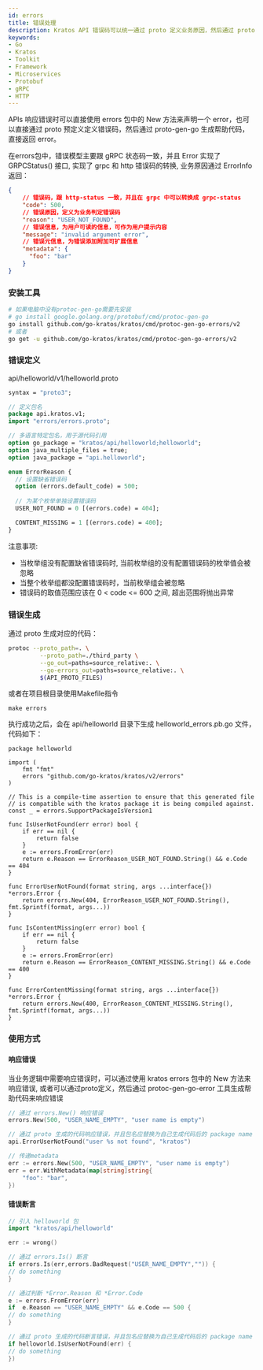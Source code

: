 ```yaml
---
id: errors
title: 错误处理
description: Kratos API 错误码可以统一通过 proto 定义业务原因，然后通过 protoc-gen-go 生成枚举定义。
keywords:
- Go
- Kratos
- Toolkit
- Framework
- Microservices
- Protobuf
- gRPC
- HTTP
---
```


APIs 响应错误时可以直接使用 errors 包中的 New 方法来声明一个 error，也可以直接通过 proto 预定义定义错误码，然后通过 proto-gen-go 生成帮助代码，直接返回 error。

在errors包中，错误模型主要跟 gRPC 状态码一致，并且 Error 实现了 GRPCStatus()  接口, 实现了 grpc 和 http 错误码的转换, 业务原因通过 ErrorInfo 返回：
```json
{
    // 错误码，跟 http-status 一致，并且在 grpc 中可以转换成 grpc-status
    "code": 500,
    // 错误原因，定义为业务判定错误码
    "reason": "USER_NOT_FOUND",
    // 错误信息，为用户可读的信息，可作为用户提示内容
    "message": "invalid argument error",
    // 错误元信息，为错误添加附加可扩展信息
    "metadata": {
      "foo": "bar"
    }
}
```

### 安装工具
```bash
# 如果电脑中没有protoc-gen-go需要先安装
# go install google.golang.org/protobuf/cmd/protoc-gen-go
go install github.com/go-kratos/kratos/cmd/protoc-gen-go-errors/v2
# 或者
go get -u github.com/go-kratos/kratos/cmd/protoc-gen-go-errors/v2
```

### 错误定义

api/helloworld/v1/helloworld.proto

```protobuf
syntax = "proto3";

// 定义包名
package api.kratos.v1;
import "errors/errors.proto";

// 多语言特定包名，用于源代码引用
option go_package = "kratos/api/helloworld;helloworld";
option java_multiple_files = true;
option java_package = "api.helloworld";

enum ErrorReason {
  // 设置缺省错误码
  option (errors.default_code) = 500;
  
  // 为某个枚举单独设置错误码
  USER_NOT_FOUND = 0 [(errors.code) = 404];

  CONTENT_MISSING = 1 [(errors.code) = 400];
}
```
注意事项:
- 当枚举组没有配置缺省错误码时, 当前枚举组的没有配置错误码的枚举值会被忽略
- 当整个枚举组都没配置错误码时，当前枚举组会被忽略
- 错误码的取值范围应该在 0 < code <= 600 之间, 超出范围将抛出异常
### 错误生成

通过 proto 生成对应的代码：

```bash
protoc --proto_path=. \
         --proto_path=./third_party \
         --go_out=paths=source_relative:. \
         --go-errors_out=paths=source_relative:. \
         $(API_PROTO_FILES)
```

或者在项目根目录使用Makefile指令
```
make errors
```

执行成功之后，会在 api/helloworld 目录下生成 helloworld_errors.pb.go 文件，代码如下：

```
package helloworld

import (
	fmt "fmt"
	errors "github.com/go-kratos/kratos/v2/errors"
)

// This is a compile-time assertion to ensure that this generated file
// is compatible with the kratos package it is being compiled against.
const _ = errors.SupportPackageIsVersion1

func IsUserNotFound(err error) bool {
	if err == nil {
		return false
	}
	e := errors.FromError(err)
	return e.Reason == ErrorReason_USER_NOT_FOUND.String() && e.Code == 404
}

func ErrorUserNotFound(format string, args ...interface{}) *errors.Error {
	return errors.New(404, ErrorReason_USER_NOT_FOUND.String(), fmt.Sprintf(format, args...))
}

func IsContentMissing(err error) bool {
	if err == nil {
		return false
	}
	e := errors.FromError(err)
	return e.Reason == ErrorReason_CONTENT_MISSING.String() && e.Code == 400
}

func ErrorContentMissing(format string, args ...interface{}) *errors.Error {
	return errors.New(400, ErrorReason_CONTENT_MISSING.String(), fmt.Sprintf(format, args...))
}
```

### 使用方式

#### 响应错误
当业务逻辑中需要响应错误时，可以通过使用 kratos errors 包中的 New 方法来响应错误, 或者可以通过proto定义，然后通过 protoc-gen-go-error 工具生成帮助代码来响应错误

```go
// 通过 errors.New() 响应错误
errors.New(500, "USER_NAME_EMPTY", "user name is empty")

// 通过 proto 生成的代码响应错误，并且包名应替换为自己生成代码后的 package name
api.ErrorUserNotFound("user %s not found", "kratos")

// 传递metadata
err := errors.New(500, "USER_NAME_EMPTY", "user name is empty")
err = err.WithMetadata(map[string]string{
	"foo": "bar",
})
```
#### 错误断言
```go
// 引入 helloworld 包
import "kratos/api/helloworld"

err := wrong()

// 通过 errors.Is() 断言
if errors.Is(err,errors.BadRequest("USER_NAME_EMPTY","")) {
// do something
}

// 通过判断 *Error.Reason 和 *Error.Code
e := errors.FromError(err)
if  e.Reason == "USER_NAME_EMPTY" && e.Code == 500 {
// do something
}

// 通过 proto 生成的代码断言错误，并且包名应替换为自己生成代码后的 package name（此处对应上面生成的 helloworld 包，调用定义的方法）
if helloworld.IsUserNotFound(err) {
// do something
})
```
